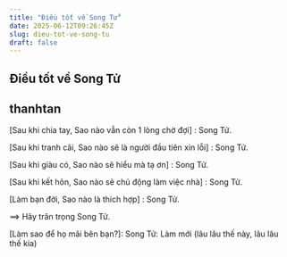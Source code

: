 ```yaml
---
title: "Điều tốt về Song Tử"
date: 2025-06-12T09:26:45Z
slug: dieu-tot-ve-song-tu
draft: false
---
```


## Điều tốt về Song Tử

## thanhtan

[Sau khi chia tay, Sao nào vẫn còn 1 lòng chờ đợi] : Song Tử.

[Sau khi tranh cãi, Sao nào sẽ là người đầu tiên xin lỗi] : Song Tử.

[Sau khi giàu có, Sao nào sẽ hiểu mà tạ ơn] : Song Tử.

[Sau khi kết hôn, Sao nào sẽ chủ động làm việc nhà] : Song Tử.

[Làm bạn đời, Sao nào là thích hợp] : Song Tử.

==> Hãy trân trọng Song Tử.

[Làm sao để họ mãi bên bạn?]: Song Tử: Làm mới (lâu lâu thế này, lâu lâu thế kia)​​